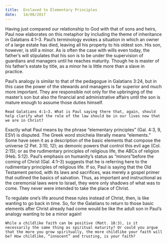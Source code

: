```yaml
---
title:  Enslaved to Elementary Principles
date:   14/08/2017
---
```


Having just compared our relationship to God with that of sons and heirs, Paul now elaborates on this metaphor by including the theme of inheritance in Galatians 4:1–3. Paul’s terminology evokes a situation in which an owner of a large estate has died, leaving all his property to his oldest son. His son, however, is still a minor. As is often the case with wills even today, the father’s will stipulates that his son is to be under the supervision of guardians and managers until he reaches maturity. Though he is master of his father’s estate by title, as a minor he is little more than a slave in practice.

Paul’s analogy is similar to that of the pedagogue in Galatians 3:24, but in this case the power of the stewards and managers is far superior and much more important. They are responsible not only for the upbringing of the master’s son but also the financial and administrative affairs until the son is mature enough to assume those duties himself.

`Read Galatians 4:1–3. What is Paul saying there that, again, should help clarify what the role of the law should be in our lives now that we are in Christ?`

Exactly what Paul means by the phrase “elementary principles” (Gal. 4:3, 9, ESV) is disputed. The Greek word stoicheia literally means “elements.” Some have seen it as a description of the basic elements that compose the universe (2 Pet. 3:10, 12); as demonic powers that control this evil age (Col. 2:15); or as the rudimentary principles of religious life, the ABCs of religion (Heb. 5:12). Paul’s emphasis on humanity’s status as “minors”before the coming of Christ (Gal. 4:1–3) suggests that he is referring here to the rudimentary principles of religious life. If so, Paul is saying that the Old Testament period, with its laws and sacrifices, was merely a gospel primer that outlined the basics of salvation. Thus, as important and instructional as the ceremonial laws were to Israel, they were only shadows of what was to come. They never were intended to take the place of Christ.

To regulate one’s life around these rules instead of Christ, then, is like wanting to go back in time. So, for the Galatians to return to those basic elements after Christ already had come would be like the adult son in Paul’s analogy wanting to be a minor again!

`While a childlike faith can be positive (Matt. 18:3), is it necessarily the same thing as spiritual maturity? Or could you argue that the more you grow spiritually, the more childlike your faith will be? How childlike, “innocent” and trusting, is your faith?`